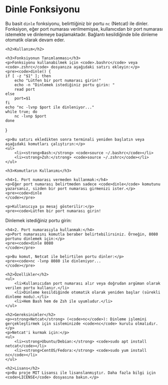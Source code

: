 <!DOCTYPE html>
<html lang="en">
<head>
    <meta charset="UTF-8">
    <meta name="viewport" content="width=device-width, initial-scale=1.0">
    <title>Dinle Fonksiyonu</title>
</head>
<body>
    <h1>Dinle Fonksiyonu</h1>
    <p>
        Bu basit <code>dinle</code> fonksiyonu, belirttiğiniz bir portu <code>nc</code> (Netcat) ile dinler.
        Fonksiyon, eğer port numarası verilmemişse, kullanıcıdan bir port numarası istemekte ve dinlemeye başlamaktadır.
        Bağlantı kesildiğinde bile dinleme otomatik olarak devam eder.
    </p>

    <h2>Kullanım</h2>

    <h3>Fonksiyonun Tanımlanması</h3>
    <p>Fonksiyonu kullanabilmek için <code>.bashrc</code> veya <code>.zshrc</code> dosyanıza aşağıdaki satırı ekleyin:</p>
    <pre><code>dinle() {
    if [ -z "$1" ]; then
        echo "Lütfen bir port numarası girin!"
        echo -n "Dinlemek istediğiniz portu girin: "
        read port
    else
        port=$1
    fi
    echo "nc -lvnp $port ile dinleniyor..."
    while true; do
        nc -lvnp $port
    done
}
    </code></pre>

    <p>Bu satırı ekledikten sonra terminali yeniden başlatın veya aşağıdaki komutları çalıştırın:</p>
    <ul>
        <li><strong>Bash:</strong> <code>source ~/.bashrc</code></li>
        <li><strong>Zsh:</strong> <code>source ~/.zshrc</code></li>
    </ul>

    <h3>Komutların Kullanımı</h3>

    <h4>1. Port numarası vermeden kullanmak:</h4>
    <p>Eğer port numarası belirtmeden sadece <code>dinle</code> komutunu yazarsanız, sizden bir port numarası girmenizi ister.</p>
    <pre><code>dinle
    </code></pre>

    <p>Kullanıcıya şu mesaj gösterilir:</p>
    <pre><code>Lütfen bir port numarası girin!
Dinlemek istediğiniz portu girin:
    </code></pre>

    <h4>2. Port numarasıyla kullanmak:</h4>
    <p>Port numarasını komutla beraber belirtebilirsiniz. Örneğin, 8080 portunu dinlemek için:</p>
    <pre><code>dinle 8080
    </code></pre>

    <p>Bu komut, Netcat ile belirtilen portu dinler:</p>
    <pre><code>nc -lvnp 8080 ile dinleniyor...
    </code></pre>

    <h2>Özellikler</h2>
    <ul>
        <li>Kullanıcıdan port numarası alır veya doğrudan argüman olarak verilen portu kullanır.</li>
        <li>Dinleme kesildiğinde otomatik olarak yeniden başlar (sürekli dinleme modu).</li>
        <li>Hem Bash hem de Zsh ile uyumludur.</li>
    </ul>

    <h2>Gereksinimler</h2>
    <p><strong>Netcat</strong> (<code>nc</code>): Dinleme işlemini gerçekleştirmek için sisteminizde <code>nc</code> kurulu olmalıdır.</p>
    <p>Netcat'i kurmak için:</p>
    <ul>
        <li><strong>Ubuntu/Debian:</strong> <code>sudo apt install netcat</code></li>
        <li><strong>CentOS/Fedora:</strong> <code>sudo yum install nc</code></li>
    </ul>

    <h2>Lisans</h2>
    <p>Bu proje MIT Lisansı ile lisanslanmıştır. Daha fazla bilgi için <code>LICENSE</code> dosyasına bakın.</p>
</body>
</html>
